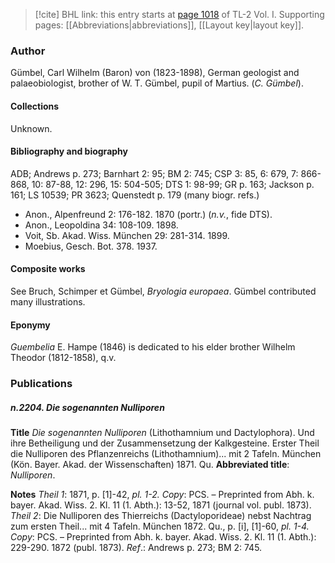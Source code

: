 > [!cite] BHL link: this entry starts at [page 1018](https://www.biodiversitylibrary.org/item/103414#page/1066/mode/1up) of TL-2 Vol. I.
> Supporting pages: [[Abbreviations|abbreviations]], [[Layout key|layout key]].

### Author

Gümbel, Carl Wilhelm (Baron) von (1823-1898), German geologist and palaeobiologist, brother of W. T. Gümbel, pupil of Martius. (*C. Gümbel*).

#### Collections

Unknown.

#### Bibliography and biography

ADB; Andrews p. 273; Barnhart 2: 95; BM 2: 745; CSP 3: 85, 6: 679, 7: 866-868, 10: 87-88, 12: 296, 15: 504-505; DTS 1: 98-99; GR p. 163; Jackson p. 161; LS 10539; PR 3623; Quenstedt p. 179 (many biogr. refs.)
- Anon., Alpenfreund 2: 176-182. 1870 (portr.) (*n.v.*, fide DTS).
- Anon., Leopoldina 34: 108-109. 1898.
- Voit, Sb. Akad. Wiss. München 29: 281-314. 1899.
- Moebius, Gesch. Bot. 378. 1937.

#### Composite works

See Bruch, Schimper et Gümbel, *Bryologia europaea*. Gümbel contributed many illustrations.

#### Eponymy

*Guembelia* E. Hampe (1846) is dedicated to his elder brother Wilhelm Theodor (1812-1858), q.v.

### Publications

##### n.2204. Die sogenannten Nulliporen

**Title**
*Die sogenannten Nulliporen* (Lithothamnium und Dactylophora). Und ihre Betheiligung und der Zusammensetzung der Kalkgesteine. Erster Theil die Nulliporen des Pflanzenreichs (Lithothamnium)... mit 2 Tafeln. München (Kön. Bayer. Akad. der Wissenschaften) 1871. Qu.
**Abbreviated title**: *Nulliporen*.

**Notes**
*Theil 1*: 1871, p. \[1\]-42, *pl. 1-2. Copy*: PCS. – Preprinted from Abh. k. bayer. Akad. Wiss. 2. Kl. 11 (1. Abth.): 13-52, 1871 (journal vol. publ. 1873).
*Theil 2*: Die Nulliporen des Thierreichs (Dactyloporideae) nebst Nachtrag zum ersten Theil... mit 4 Tafeln. München 1872. Qu., p. \[i\], \[1\]-60, *pl. 1-4. Copy*: PCS. – Preprinted from Abh. k. bayer. Akad. Wiss. 2. Kl. 11 (1. Abth.): 229-290. 1872 (publ. 1873).
*Ref*.: Andrews p. 273; BM 2: 745.

